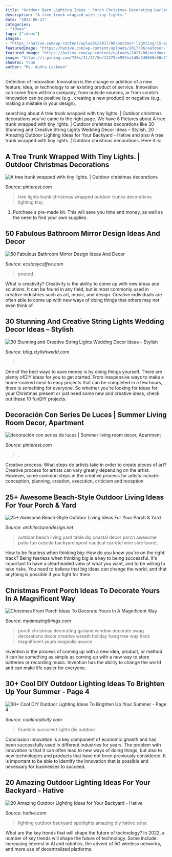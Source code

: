 ```yaml
---
title: "Outdoor Barn Lighting Ideas : Porch Christmas Decorating Garland Window Decorate Swag Decorations Decor Creative Wreath Holiday Hang Tree Way Hack Magnificent Yours Magnolia Source"
description: "A tree trunk wrapped with tiny lights."
date: "2023-06-21"
categories:
- "ideas"
tags: ["ideas"]
images:
- "https://hative.com/wp-content/uploads/2017/06/outdoor-lighting/15-outdoor-lighting-diy-ideas-tutorials.jpg"
featuredImage: "https://hative.com/wp-content/uploads/2017/06/outdoor-lighting/15-outdoor-lighting-diy-ideas-tutorials.jpg"
featured_image: "https://hative.com/wp-content/uploads/2017/06/outdoor-lighting/15-outdoor-lighting-diy-ideas-tutorials.jpg"
image: "https://i.pinimg.com/736x/11/47/5e/11475ee997ea2d5d7d9660e50c771c5b--tree-trunks-a-tree.jpg"
ShowToc: true
author: "Ms. Audra Lockman"
---
```



Definition of Innovation:
Innovation is the change or addition of a new feature, idea, or technology to an existing product or service. Innovation can come from within a company, from outside sources, or from scratch. Innovation can be positive (e.g., creating a new product) or negative (e.g., making a mistake in your design).

	

		
searching about A tree trunk wrapped with tiny lights. | Outdoor christmas decorations you've came to the right page. We have 8 Pictures about A tree trunk wrapped with tiny lights. | Outdoor christmas decorations like 30 Stunning and Creative String Lights Wedding Decor Ideas – Stylish, 20 Amazing Outdoor Lighting Ideas for Your Backyard - Hative and also A tree trunk wrapped with tiny lights. | Outdoor christmas decorations. Here it is:
		
    
## A Tree Trunk Wrapped With Tiny Lights. | Outdoor Christmas Decorations

<img loading=lazy src="https://i.pinimg.com/736x/11/47/5e/11475ee997ea2d5d7d9660e50c771c5b--tree-trunks-a-tree.jpg" onerror="this.onerror=null;this.src='https://tse2.mm.bing.net/th?id=OIP.67ngdsvneN1JI1ttQ5nPNAHaJ3&amp;pid=15.1';" alt="A tree trunk wrapped with tiny lights. | Outdoor christmas decorations">

_Source: pinterest.com_

>tree lights trunk christmas wrapped outdoor trunks decorations lighting tiny. 

	

1. Purchase a pre-made kit. This will save you time and money, as well as the need to find your own supplies.

    
## 50 Fabulous Bathroom Mirror Design Ideas And Decor

<img loading=lazy src="https://i2.wp.com/www.ecstasycoffee.com/wp-content/uploads/2016/12/Bathroom-Mirror-Designs27.jpg?resize=675%2C924&amp;ssl=1" onerror="this.onerror=null;this.src='https://tse4.mm.bing.net/th?id=OIP.vt8lNK4MCAnS52f1lIRrmgHaKI&amp;pid=15.1';" alt="50 Fabulous Bathroom Mirror Design Ideas And Decor">

_Source: ecstasycoffee.com_

>pouted. 

	

What is creativity?
Creativity is the ability to come up with new ideas and solutions. It can be found in any field, but is most commonly used in creative industries such as art, music, and design. Creative individuals are often able to come up with new ways of doing things that others may not even think of.

    
## 30 Stunning And Creative String Lights Wedding Decor Ideas – Stylish

<img loading=lazy src="https://blog.stylishwedd.com/wp-content/uploads/2017/03/DIY-wedding-backdrop-wedding-ideas-for-Ceremony.jpg" onerror="this.onerror=null;this.src='https://tse1.mm.bing.net/th?id=OIP.GUTzsjzDGtV8Qyte5HokigHaLI&amp;pid=15.1';" alt="30 Stunning and Creative String Lights Wedding Decor Ideas – Stylish">

_Source: blog.stylishwedd.com_

>. 

	

One of the best ways to save money is by doing things yourself. There are plenty ofDIY ideas for you to get started. From inexpensive ways to make a home-cooked meal to easy projects that can be completed in a few hours, there is something for everyone. So whether you're looking for ideas for your Christmas present or just need some new and creative ideas, check out these 10 funDIY projects.

    
## Decoración Con Series De Luces | Summer Living Room Decor, Apartment

<img loading=lazy src="https://i.pinimg.com/736x/27/21/5e/27215ebfd17d2552552225b9c603d2f6.jpg" onerror="this.onerror=null;this.src='https://tse1.mm.bing.net/th?id=OIP.dvLSnIDr_lkHmK-mELfeVgHaJ4&amp;pid=15.1';" alt="decoración con series de luces | Summer living room decor, Apartment">

_Source: pinterest.com_

>. 

	

Creative process: What steps do artists take in order to create pieces of art?
Creative process for artists can vary greatly depending on the artist. However, some common steps in the creative process for artists include: conception, planning, creation, execution, criticism and reception.

    
## 25+ Awesome Beach-Style Outdoor Living Ideas For Your Porch &amp; Yard

<img loading=lazy src="http://cdn.architecturendesign.net/wp-content/uploads/2015/07/AD-Beach-Style-Outdoor-Living-Ideas-20.jpg" onerror="this.onerror=null;this.src='https://tse3.mm.bing.net/th?id=OIP.IilposCICfZE5yHu9TVVowHaKp&amp;pid=15.1';" alt="25+ Awesome Beach-Style Outdoor Living Ideas For Your Porch &amp; Yard">

_Source: architecturendesign.net_

>outdoor beach living yard table diy coastal decor porch awesome patio fun outside backyard spool nautical carretel wire side touret. 

	

How to be fearless when thinking big: How do you know you're on the right track?
Being fearless when thinking big is a key to being successful. It's important to have a clearheaded view of what you want, and to be willing to take risks. You need to believe that big ideas can change the world, and that anything is possible if you fight for them.

    
## Christmas Front Porch Ideas To Decorate Yours In A Magnificent Way

<img loading=lazy src="http://myamazingthings.com/wp-content/uploads/2017/11/christmas-front-porch-decor-5-.jpg" onerror="this.onerror=null;this.src='https://tse3.mm.bing.net/th?id=OIP.1omGm_WA6Pzf0pUqsfJPyQHaLH&amp;pid=15.1';" alt="Christmas Front Porch Ideas To Decorate Yours In A Magnificent Way">

_Source: myamazingthings.com_

>porch christmas decorating garland window decorate swag decorations decor creative wreath holiday hang tree way hack magnificent yours magnolia source. 

	

Invention is the process of coming up with a new idea, product, or method. It can be something as simple as coming up with a new way to store batteries or recording music. Invention has the ability to change the world and can make life easier for everyone.

    
## 30+ Cool DIY Outdoor Lighting Ideas To Brighten Up Your Summer - Page 4

<img loading=lazy src="http://coolcreativity.com/wp-content/uploads/2016/07/Succulent-Fountain-Lights.jpg" onerror="this.onerror=null;this.src='https://tse1.mm.bing.net/th?id=OIP.mjHLi4mvGUx7ZCN2pfKg0gHaLH&amp;pid=15.1';" alt="30+ Cool DIY Outdoor Lighting Ideas To Brighten Up Your Summer - Page 4">

_Source: coolcreativity.com_

>fountain succulent lights diy outdoor. 

	

Conclusion
Innovation is a key component of economic growth and has been successfully used in different industries for years. The problem with innovation is that it can often lead to new ways of doing things, but also to new technologies and products that have not been previously considered. It is important to be able to identify the Innovation that is possible and necessary for businesses to succeed.

    
## 20 Amazing Outdoor Lighting Ideas For Your Backyard - Hative

<img loading=lazy src="https://hative.com/wp-content/uploads/2017/06/outdoor-lighting/15-outdoor-lighting-diy-ideas-tutorials.jpg" onerror="this.onerror=null;this.src='https://tse1.mm.bing.net/th?id=OIP.ZrGT-a-LHrxS8LB6H3hSEQHaPq&amp;pid=15.1';" alt="20 Amazing Outdoor Lighting Ideas for Your Backyard - Hative">

_Source: hative.com_

>lighting outdoor backyard spotlights amazing diy hative solar. 

	

What are the key trends that will shape the future of technology?
In 2022, a number of key trends will shape the future of technology. Some include: increasing interest in AI and robotics, the advent of 5G wireless networks, and more use of decentralized platforms.

